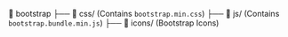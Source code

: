 📂 bootstrap
 ├── 📂 css/ (Contains `bootstrap.min.css`)
 ├── 📂 js/ (Contains `bootstrap.bundle.min.js`)
 ├── 📂 icons/ (Bootstrap Icons)